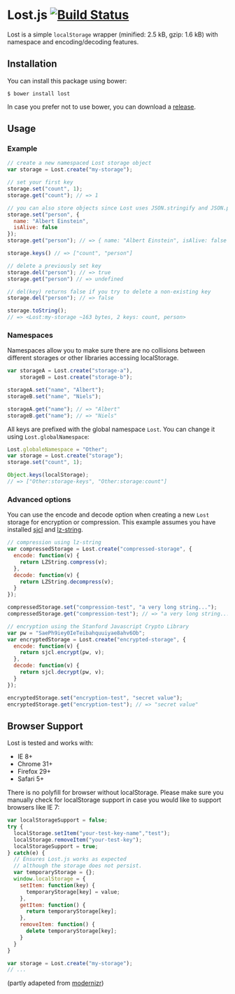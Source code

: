 # Lost.js [![Build Status](https://travis-ci.org/nelsond/lost.js.svg?branch=master)](https://travis-ci.org/nelsond/lost.js)

Lost is a simple `localStorage` wrapper (minified: 2.5 kB, gzip:  1.6 kB) with namespace and encoding/decoding features.

## Installation

You can install this package using bower:

```shell
$ bower install lost
```

In case you prefer not to use bower, you can download a [release](http:///github.com/nelsond/lost.js/releases).

## Usage

### Example

```javascript
// create a new namespaced Lost storage object
var storage = Lost.create("my-storage");

// set your first key
storage.set("count", 1);
storage.get("count"); // => 1

// you can also store objects since Lost uses JSON.stringify and JSON.parse
storage.set("person", {
  name: "Albert Einstein",
  isAlive: false
});
storage.get("person"); // => { name: "Albert Einstein", isAlive: false }

storage.keys() // => ["count", "person"]

// delete a previously set key
storage.del("person"); // => true
storage.get("person") // => undefined

// del(key) returns false if you try to delete a non-existing key
storage.del("person"); // => false

storage.toString();
// => <Lost:my-storage ~163 bytes, 2 keys: count, person>
```

### Namespaces

Namespaces allow you to make sure there are no collisions between different storages or other libraries accessing localStorage.

```javascript
var storageA = Lost.create("storage-a"),
    storageB = Lost.create("storage-b");

storageA.set("name", "Albert");
storageB.set("name", "Niels");

storageA.get("name"); // => "Albert"
storageB.get("name"); // => "Niels"
```

All keys are prefixed with the global namespace `Lost`. You can change it using `Lost.globalNamespace`:

```javascript
Lost.globaleNamespace = "Other";
var storage = Lost.create("storage");
storage.set("count", 1);

Object.keys(localStorage);
// => ["Other:storage-keys", "Other:storage:count"]
```

### Advanced options

You can use the encode and decode option when creating a new `Lost` storage for encryption or compression. This example assumes you have installed [sjcl](https://github.com/bitwiseshiftleft/sjcl/tree/version-0.8) and [lz-string](https://github.com/pieroxy/lz-string).

```javascript
// compression using lz-string
var compressedStorage = Lost.create("compressed-storage", {
  encode: function(v) {
    return LZString.compress(v);
  },
  decode: function(v) {
    return LZString.decompress(v);
  }
});

compressedStorage.set("compression-test", "a very long string...");
compressedStorage.get("compression-test"); // => "a very long string..."

// encryption using the Stanford Javascript Crypto Library
var pw = "SaePh9iey0IeTeibahquuiyae8ahv6Ob";
var encryptedStorage = Lost.create("encrypted-storage", {
  encode: function(v) {
    return sjcl.encrypt(pw, v);
  },
  decode: function(v) {
    return sjcl.decrypt(pw, v);
  }
});

encryptedStorage.set("encryption-test", "secret value");
encryptedStorage.get("encryption-test"); // => "secret value"
```

## Browser Support

Lost is tested and works with:

* IE 8+
* Chrome 31+
* Firefox 29+
* Safari 5+

There is no polyfill for browser without localStorage. Please make sure you manually check for localStorage support in case you would like to support browsers like IE 7:

```javascript
var localStorageSupport = false;
try {
  localStorage.setItem("your-test-key-name","test");
  localStorage.removeItem("your-test-key");
  localStorageSupport = true;
} catch(e) {
  // Ensures Lost.js works as expected
  // although the storage does not persist.
  var temporaryStorage = {};
  window.localStorage = {
    setItem: function(key) {
      temporaryStorage[key] = value;
    },
    getItem: function() {
      return temporaryStorage[key];
    },
    removeItem: function() {
      delete temporaryStorage[key];
    }
  }
}

var storage = Lost.create("my-storage");
// ...
```

(partly adapeted from [modernizr](http://modernizr.com/))
